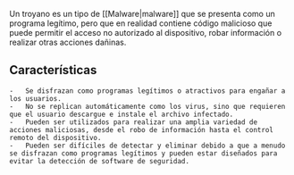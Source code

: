 Un troyano es un tipo de [[Malware|malware]] que se presenta como un programa legítimo, pero que en realidad contiene código malicioso que puede permitir el acceso no autorizado al dispositivo, robar información o realizar otras acciones dañinas.

## Características
	-   Se disfrazan como programas legítimos o atractivos para engañar a los usuarios.
	-   No se replican automáticamente como los virus, sino que requieren que el usuario descargue e instale el archivo infectado.
	-   Pueden ser utilizados para realizar una amplia variedad de acciones maliciosas, desde el robo de información hasta el control remoto del dispositivo.
	-   Pueden ser difíciles de detectar y eliminar debido a que a menudo se disfrazan como programas legítimos y pueden estar diseñados para evitar la detección de software de seguridad.